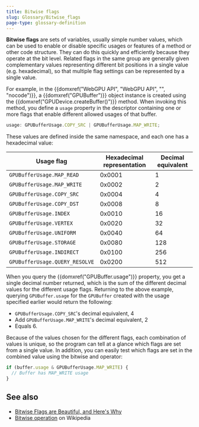 ```yaml
---
title: Bitwise flags
slug: Glossary/Bitwise_flags
page-type: glossary-definition
---
```


**Bitwise flags** are sets of variables, usually simple number values, which can be used to enable or disable specific usages or features of a method or other code structure. They can do this quickly and efficiently because they operate at the bit level. Related flags in the same group are generally given complementary values representing different bit positions in a single value (e.g. hexadecimal), so that multiple flag settings can be represented by a single value.

For example, in the {{domxref("WebGPU API", "WebGPU API", "", "nocode")}}, a {{domxref("GPUBuffer")}} object instance is created using the {{domxref("GPUDevice.createBuffer()")}} method. When invoking this method, you define a `usage` property in the descriptor containing one or more flags that enable different allowed usages of that buffer.

```js
usage: GPUBufferUsage.COPY_SRC | GPUBufferUsage.MAP_WRITE;
```

These values are defined inside the same namespace, and each one has a hexadecimal value:

| Usage flag                     | Hexadecimal representation | Decimal equivalent |
| ------------------------------ | -------------------------- | ------------------ |
| `GPUBufferUsage.MAP_READ`      | 0x0001                     | 1                  |
| `GPUBufferUsage.MAP_WRITE`     | 0x0002                     | 2                  |
| `GPUBufferUsage.COPY_SRC`      | 0x0004                     | 4                  |
| `GPUBufferUsage.COPY_DST`      | 0x0008                     | 8                  |
| `GPUBufferUsage.INDEX`         | 0x0010                     | 16                 |
| `GPUBufferUsage.VERTEX`        | 0x0020                     | 32                 |
| `GPUBufferUsage.UNIFORM`       | 0x0040                     | 64                 |
| `GPUBufferUsage.STORAGE`       | 0x0080                     | 128                |
| `GPUBufferUsage.INDIRECT`      | 0x0100                     | 256                |
| `GPUBufferUsage.QUERY_RESOLVE` | 0x0200                     | 512                |

When you query the {{domxref("GPUBuffer.usage")}} property, you get a single decimal number returned, which is the sum of the different decimal values for the different usage flags. Returning to the above example, querying `GPUBuffer.usage` for the `GPUBuffer` created with the usage specified earlier would return the following:

- `GPUBufferUsage.COPY_SRC`'s decimal equivalent, 4
- Add `GPUBufferUsage.MAP_WRITE`'s decimal equivalent, 2
- Equals 6.

Because of the values chosen for the different flags, each combination of values is unique, so the program can tell at a glance which flags are set from a single value. In addition, you can easily test which flags are set in the combined value using the bitwise and operator:

```js
if (buffer.usage & GPUBufferUsage.MAP_WRITE) {
  // Buffer has MAP_WRITE usage
}
```

## See also

- [Bitwise Flags are Beautiful, and Here's Why](https://www.hendrik-erz.de/post/bitwise-flags-are-beautiful-and-heres-why)
- [Bitwise operation](https://en.wikipedia.org/wiki/Bitwise_operation) on Wikipedia
